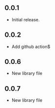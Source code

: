 ## 0.0.1

* Initial release.

## 0.0.2

* Add github action$

## 0.0.6

* New library file

## 0.0.7

* New library file